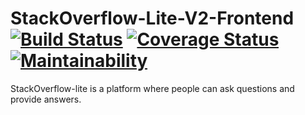 # StackOverflow-Lite-V2-Frontend				[![Build Status](https://travis-ci.org/dnuwa/StackOverflow-Lite-V2-Frontend.svg?branch=develop)](https://travis-ci.org/dnuwa/StackOverflow-Lite-V2-Frontend)								[![Coverage Status](https://coveralls.io/repos/github/dnuwa/StackOverflow-Lite-V2-Frontend/badge.svg)](https://coveralls.io/github/dnuwa/StackOverflow-Lite-V2-Frontend)								[![Maintainability](https://api.codeclimate.com/v1/badges/9271b13c1c51415316c3/maintainability)](https://codeclimate.com/github/dnuwa/StackOverflow-Lite-V2-Frontend/maintainability)

StackOverflow-lite is a platform where people can ask questions and provide answers.